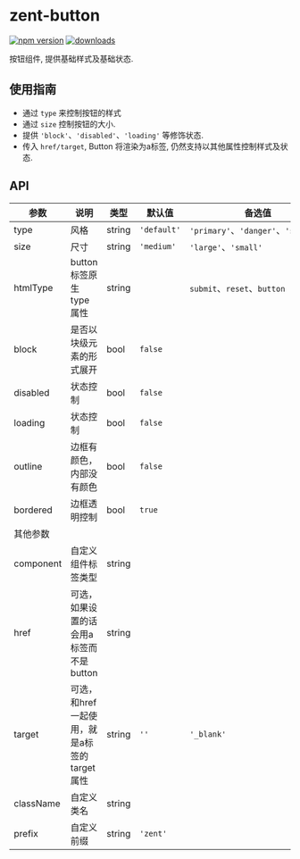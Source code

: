 # zent-button

[![npm version](https://img.shields.io/npm/v/zent-button.svg?style=flat)](https://www.npmjs.com/package/zent-button) [![downloads](https://img.shields.io/npm/dt/zent-button.svg)](https://www.npmjs.com/package/zent-button)

按钮组件, 提供基础样式及基础状态.

## 使用指南

-   通过 `type` 来控制按钮的样式
-   通过 `size` 控制按钮的大小.
-   提供 `'block'`、`'disabled'`、`'loading'` 等修饰状态.
-   传入 `href/target`, Button 将渲染为a标签, 仍然支持以其他属性控制样式及状态.

## API

| 参数        | 说明                          | 类型     | 默认值         | 备选值                                |
| --------- | --------------------------- | ------ | ----------- | ---------------------------------- |
| type      | 风格                          | string | `'default'` | `'primary'`、`'danger'`、`'success'` |
| size      | 尺寸                          | string | `'medium'`  | `'large'`、`'small'`                |
| htmlType  | button标签原生type属性          | string |            |  `submit`、`reset`、`button`           |
| block     | 是否以块级元素的形式展开                | bool   | `false`     |                                    |
| disabled  | 状态控制                        | bool   | `false`     |                                    |
| loading   | 状态控制                        | bool   | `false`     |                                    |
| outline   | 边框有颜色，内部没有颜色                | bool   | `false`     |                                    |
| bordered  | 边框透明控制                      | bool   | `true`      |                                    |
| 其他参数      |                             |        |             |                                    |
| component | 自定义组件标签类型                   | string |             |                                    |
| href      | 可选，如果设置的话会用a标签而不是button     | string |             |                                    |
| target    | 可选，和href一起使用，就是a标签的target属性 | string | `''`        | `'_blank'`                         |
| className | 自定义类名                       | string |             |                                    |
| prefix    | 自定义前缀                       | string | `'zent'`    |                                    |
